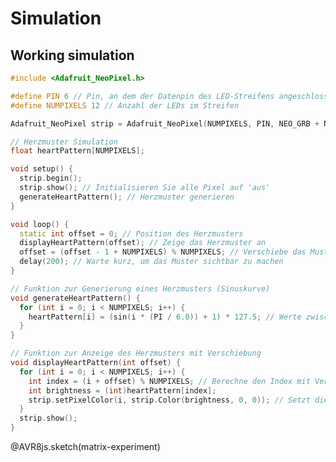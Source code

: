 <!--

author:   <your name>
email:    <your name>
version:  0.1.0
language: EN
narrator: US English Female Female

import: https://raw.githubusercontent.com/liaTemplates/AVR8js/main/README.md

-->

# Simulation

## Working simulation

<div id="matrix-experiment">
<wokwi-neopixel-matrix pin="6" cols="12" rows="1"></wokwi-neopixel-matrix>
<span id="simulation-time"></span>
</div>

```cpp             Automata
#include <Adafruit_NeoPixel.h>

#define PIN 6 // Pin, an dem der Datenpin des LED-Streifens angeschlossen ist
#define NUMPIXELS 12 // Anzahl der LEDs im Streifen

Adafruit_NeoPixel strip = Adafruit_NeoPixel(NUMPIXELS, PIN, NEO_GRB + NEO_KHZ800);

// Herzmuster Simulation
float heartPattern[NUMPIXELS];

void setup() {
  strip.begin();
  strip.show(); // Initialisieren Sie alle Pixel auf 'aus'
  generateHeartPattern(); // Herzmuster generieren
}

void loop() {
  static int offset = 0; // Position des Herzmusters
  displayHeartPattern(offset); // Zeige das Herzmuster an
  offset = (offset - 1 + NUMPIXELS) % NUMPIXELS; // Verschiebe das Muster nach links und setze es zurück, wenn es das Ende erreicht
  delay(200); // Warte kurz, um das Muster sichtbar zu machen
}

// Funktion zur Generierung eines Herzmusters (Sinuskurve)
void generateHeartPattern() {
  for (int i = 0; i < NUMPIXELS; i++) {
    heartPattern[i] = (sin(i * (PI / 6.0)) + 1) * 127.5; // Werte zwischen 0 und 255
  }
}

// Funktion zur Anzeige des Herzmusters mit Verschiebung
void displayHeartPattern(int offset) {
  for (int i = 0; i < NUMPIXELS; i++) {
    int index = (i + offset) % NUMPIXELS; // Berechne den Index mit Verschiebung
    int brightness = (int)heartPattern[index];
    strip.setPixelColor(i, strip.Color(brightness, 0, 0)); // Setzt die Farbe der LEDs auf rot mit variabler Helligkeit
  }
  strip.show();
}
```
@AVR8js.sketch(matrix-experiment)
